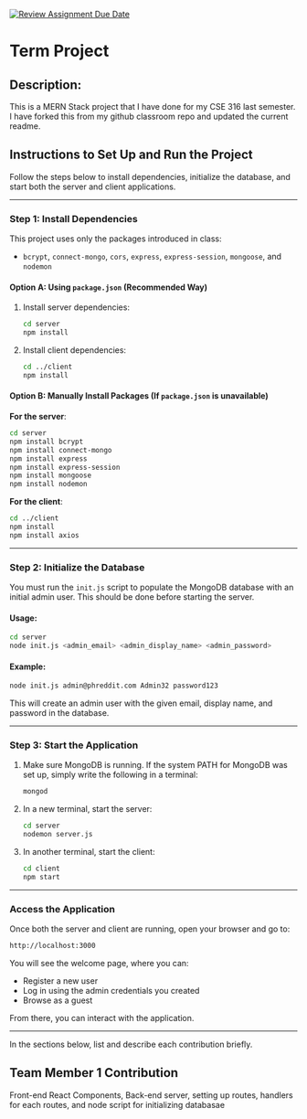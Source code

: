 [![Review Assignment Due Date](https://classroom.github.com/assets/deadline-readme-button-22041afd0340ce965d47ae6ef1cefeee28c7c493a6346c4f15d667ab976d596c.svg)](https://classroom.github.com/a/2tEDYwzN)

# Term Project
## Description:
This is a MERN Stack project that I have done for my CSE 316 last semester. I have forked this from my github classroom repo and updated the current readme.

## Instructions to Set Up and Run the Project

Follow the steps below to install dependencies, initialize the database, and start both the server and client applications.

---

### Step 1: Install Dependencies

This project uses only the packages introduced in class:

- `bcrypt`, `connect-mongo`, `cors`, `express`, `express-session`, `mongoose`, and `nodemon`

#### Option A: Using `package.json` (Recommended Way)

1. Install server dependencies:

   ```bash
   cd server
   npm install
   ```

2. Install client dependencies:

   ```bash
   cd ../client
   npm install
   ```

#### Option B: Manually Install Packages (If `package.json` is unavailable)

**For the server**:

```bash
cd server
npm install bcrypt
npm install connect-mongo
npm install express
npm install express-session
npm install mongoose
npm install nodemon
```

**For the client**:

```bash
cd ../client
npm install
npm install axios
```

---

### Step 2: Initialize the Database

You must run the `init.js` script to populate the MongoDB database with an initial admin user. This should be done before starting the server.

#### Usage:

```bash
cd server
node init.js <admin_email> <admin_display_name> <admin_password>
```

#### Example:

```bash
node init.js admin@phreddit.com Admin32 password123
```

This will create an admin user with the given email, display name, and password in the database.

---

### Step 3: Start the Application

1. Make sure MongoDB is running. If the system PATH for MongoDB was set up, simply write the following in a terminal:

   ```bash
   mongod
   ```

2. In a new terminal, start the server:

   ```bash
   cd server
   nodemon server.js
   ```

3. In another terminal, start the client:

   ```bash
   cd client
   npm start
   ```

---

### Access the Application

Once both the server and client are running, open your browser and go to:

```bash
http://localhost:3000
```

You will see the welcome page, where you can:

- Register a new user
- Log in using the admin credentials you created
- Browse as a guest

From there, you can interact with the application.


---

In the sections below, list and describe each contribution briefly.

## Team Member 1 Contribution

Front-end React Components, Back-end server, setting up routes, handlers for each routes, and node script for initializing databasae 
